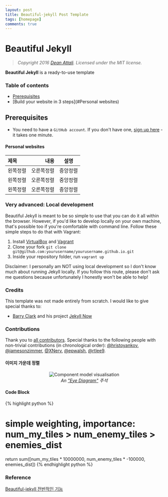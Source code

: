 ```yaml
---
layout: post
title: Beautiful-jekyll Post Template
tags: [homepage]
comments: true
---
```


# Beautiful Jekyll
> *Copyright 2016 [Dean Attali](http://deanattali.com). Licensed under the MIT license.*

**Beautiful Jekyll** is a ready-to-use template

### Table of contents
- [Prerequisites](#prerequisites)
- [Build your website in 3 steps](#Personal websites)

## Prerequisites
- You need to have a `GitHub account`. If you don't have one, [sign up here](https://github.com/join) - it takes one minute.

#### Personal websites 
 
|제목|내용|설명|
|:---|---:|:---:|
|왼쪽정렬|오른쪽정렬|중앙정렬|
|왼쪽정렬|오른쪽정렬|중앙정렬|
|왼쪽정렬|오른쪽정렬|중앙정렬|

### Very advanced: Local development
Beautiful Jekyll is meant to be so simple to use that you can do it all within the browser. However, if you'd like to develop locally on your own machine, that's possible too if you're comfortable with command line. Follow these simple steps to do that with Vagrant:

1. Install [VirtualBox](http://virtualbox.org) and [Vagrant](https://www.vagrantup.com)
2. Clone your fork `git clone git@github.com:yourusername/yourusername.github.io.git`
3. Inside your repository folder, run `vagrant up`

Disclaimer: I personally am NOT using local development so I don't know much about running Jekyll locally. If you follow this route, please don't ask me questions because unfortunately I honestly won't be able to help!

### Credits
This template was not made entirely from scratch. I would like to give special thanks to:
- [Barry Clark](https://github.com/barryclark) and his project [Jekyll Now](https://github.com/barryclark/jekyll-now)

### Contributions
Thank you to [all contributors](https://github.com/daattali/beautiful-jekyll/graphs/contributors). Special thanks to the following people with non-trivial contributions (in chronological order): [@hristoyankov](https://github.com/hristoyankov), [@jamesonzimmer](https://github.com/jamesonzimmer), [@XNerv](https://github.com/XNerv), [@epwalsh](https://github.com/epwalsh), [@rtlee9](https://github.com/rtlee9).

#### 이미지 가운데 정렬
<center>
<img src="/assets/img/avatar-icon.png" alt="Component model visualisation">
<br>
<em>An <a href="https://github.com/ouzor/eyediagram">"Eye Diagram"</a> 주석 </em>
</center>

#### Code Block
{% highlight python %}
# simple weighting, importance: num_my_tiles > num_enemy_tiles > enemies_dist
return sum([num_my_tiles * 10000000, num_enemy_tiles * -100000, enemies_dist])
{% endhighlight python %}



### Reference
[Beautiful-jekyll 전반적인 기능](https://dymaxionkim.github.io/beautiful-jekyll/2017-01-10-make-blog/) 
